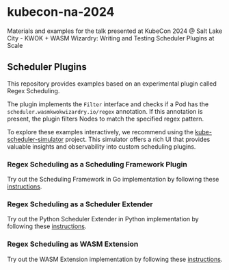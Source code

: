 # kubecon-na-2024

Materials and examples for the talk presented at KubeCon 2024 @ Salt Lake City - KWOK + WASM Wizardry: Writing and Testing Scheduler Plugins at Scale

## Scheduler Plugins

This repository provides examples based on an experimental plugin called Regex Scheduling.

The plugin implements the `Filter` interface and checks if a Pod has the `scheduler.wasmkwokwizardry.io/regex` annotation.
If this annotation is present, the plugin filters Nodes to match the specified regex pattern.

To explore these examples interactively, we recommend using the [kube-scheduler-simulator](https://github.com/kubernetes-sigs/kube-scheduler-simulator) project.
This simulator offers a rich UI that provides valuable insights and observability into custom scheduling plugins.

### Regex Scheduling as a Scheduling Framework Plugin

Try out the Scheduling Framework in Go implementation by following these [instructions](./scheduling-framework-regex-plugin/README.md).

### Regex Scheduling as a Scheduler Extender

Try out the Python Scheduler Extender in Python implementation by following these [instructions](./scheduler-extender-regex/README.md).

### Regex Scheduling as WASM Extension

Try out the WASM Extension implementation by following these [instructions](./wasm-extension-regex-plugin/README.md).
